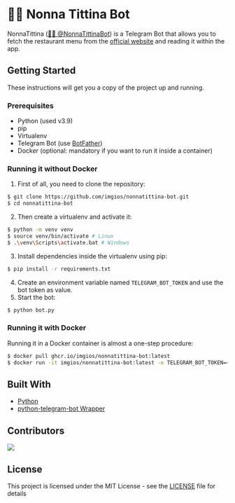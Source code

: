 # 👵🏼 Nonna Tittina Bot

NonnaTittina ([👵🏼 @NonnaTittinaBot](https://t.me/nonnatittinabot)) is a Telegram Bot that allows you to fetch the restaurant menu from the [official website](https://nonnatittina.eu/) and reading it within the app.

## Getting Started

These instructions will get you a copy of the project up and running.

### Prerequisites

- Python (used v3.9)
- pip
- Virtualenv
- Telegram Bot (use [BotFather](https://t.me/botfather))
- Docker (optional: mandatory if you want to run it inside a container)

### Running it without Docker

1. First of all, you need to clone the repository:

```bash
$ git clone https://github.com/imgios/nonnatittina-bot.git
$ cd nonnatittina-bot
```

2. Then create a virtualenv and activate it:

```bash
$ python -m venv venv
$ source venv/bin/activate # Linux
$ .\venv\Scripts\activate.bat # Windows
```

3. Install dependencies inside the virtualenv using pip:

```bash
$ pip install -r requirements.txt
```

4. Create an environment variable named `TELEGRAM_BOT_TOKEN` and use the bot token as value.
5. Start the bot:
```bash
$ python bot.py
```

### Running it with Docker

Running it in a Docker container is almost a one-step procedure:

```bash
$ docker pull ghcr.io/imgios/nonnatittina-bot:latest
$ docker run -it imgios/nonnatittina-bot:latest -e TELEGRAM_BOT_TOKEN=<telegram-bot-token>
```

## Built With

* [Python](https://www.python.org/)
* [python-telegram-bot Wrapper](https://github.com/python-telegram-bot/python-telegram-bot)

## Contributors

<a href="https://github.com/imgios/nonnatittina-bot/graphs/contributors">
  <img src="https://contrib.rocks/image?repo=imgios/nonnatittina-bot" />
</a>

## License

This project is licensed under the MIT License - see the [LICENSE](LICENSE) file for details
